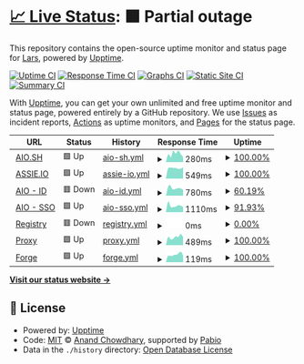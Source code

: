 # [📈 Live Status](https://demo.upptime.js.org): <!--live status--> **🟧 Partial outage**

This repository contains the open-source uptime monitor and status page for [Lars](https://aio.sh), powered by [Upptime](https://github.com/upptime/upptime).

[![Uptime CI](https://github.com/larsassink/status/workflows/Uptime%20CI/badge.svg)](https://github.com/larsassink/status/actions?query=workflow%3A%22Uptime+CI%22)
[![Response Time CI](https://github.com/larsassink/status/workflows/Response%20Time%20CI/badge.svg)](https://github.com/larsassink/status/actions?query=workflow%3A%22Response+Time+CI%22)
[![Graphs CI](https://github.com/larsassink/status/workflows/Graphs%20CI/badge.svg)](https://github.com/larsassink/status/actions?query=workflow%3A%22Graphs+CI%22)
[![Static Site CI](https://github.com/larsassink/status/workflows/Static%20Site%20CI/badge.svg)](https://github.com/larsassink/status/actions?query=workflow%3A%22Static+Site+CI%22)
[![Summary CI](https://github.com/larsassink/status/workflows/Summary%20CI/badge.svg)](https://github.com/larsassink/status/actions?query=workflow%3A%22Summary+CI%22)

With [Upptime](https://upptime.js.org), you can get your own unlimited and free uptime monitor and status page, powered entirely by a GitHub repository. We use [Issues](https://github.com/larsassink/status/issues) as incident reports, [Actions](https://github.com/larsassink/status/actions) as uptime monitors, and [Pages](https://demo.upptime.js.org) for the status page.

<!--start: status pages-->
<!-- This summary is generated by Upptime (https://github.com/upptime/upptime) -->
<!-- Do not edit this manually, your changes will be overwritten -->
<!-- prettier-ignore -->
| URL | Status | History | Response Time | Uptime |
| --- | ------ | ------- | ------------- | ------ |
| <img alt="" src="https://icons.duckduckgo.com/ip3/aio.sh.ico" height="13"> [AIO.SH](https://aio.sh) | 🟩 Up | [aio-sh.yml](https://github.com/larsassink/status/commits/HEAD/history/aio-sh.yml) | <details><summary><img alt="Response time graph" src="./graphs/aio-sh/response-time-week.png" height="20"> 280ms</summary><br><a href="https://larsassink.github.io/status/history/aio-sh"><img alt="Response time 441" src="https://img.shields.io/endpoint?url=https%3A%2F%2Fraw.githubusercontent.com%2Flarsassink%2Fstatus%2FHEAD%2Fapi%2Faio-sh%2Fresponse-time.json"></a><br><a href="https://larsassink.github.io/status/history/aio-sh"><img alt="24-hour response time 163" src="https://img.shields.io/endpoint?url=https%3A%2F%2Fraw.githubusercontent.com%2Flarsassink%2Fstatus%2FHEAD%2Fapi%2Faio-sh%2Fresponse-time-day.json"></a><br><a href="https://larsassink.github.io/status/history/aio-sh"><img alt="7-day response time 280" src="https://img.shields.io/endpoint?url=https%3A%2F%2Fraw.githubusercontent.com%2Flarsassink%2Fstatus%2FHEAD%2Fapi%2Faio-sh%2Fresponse-time-week.json"></a><br><a href="https://larsassink.github.io/status/history/aio-sh"><img alt="30-day response time 338" src="https://img.shields.io/endpoint?url=https%3A%2F%2Fraw.githubusercontent.com%2Flarsassink%2Fstatus%2FHEAD%2Fapi%2Faio-sh%2Fresponse-time-month.json"></a><br><a href="https://larsassink.github.io/status/history/aio-sh"><img alt="1-year response time 441" src="https://img.shields.io/endpoint?url=https%3A%2F%2Fraw.githubusercontent.com%2Flarsassink%2Fstatus%2FHEAD%2Fapi%2Faio-sh%2Fresponse-time-year.json"></a></details> | <details><summary><a href="https://larsassink.github.io/status/history/aio-sh">100.00%</a></summary><a href="https://larsassink.github.io/status/history/aio-sh"><img alt="All-time uptime 100.00%" src="https://img.shields.io/endpoint?url=https%3A%2F%2Fraw.githubusercontent.com%2Flarsassink%2Fstatus%2FHEAD%2Fapi%2Faio-sh%2Fuptime.json"></a><br><a href="https://larsassink.github.io/status/history/aio-sh"><img alt="24-hour uptime 100.00%" src="https://img.shields.io/endpoint?url=https%3A%2F%2Fraw.githubusercontent.com%2Flarsassink%2Fstatus%2FHEAD%2Fapi%2Faio-sh%2Fuptime-day.json"></a><br><a href="https://larsassink.github.io/status/history/aio-sh"><img alt="7-day uptime 100.00%" src="https://img.shields.io/endpoint?url=https%3A%2F%2Fraw.githubusercontent.com%2Flarsassink%2Fstatus%2FHEAD%2Fapi%2Faio-sh%2Fuptime-week.json"></a><br><a href="https://larsassink.github.io/status/history/aio-sh"><img alt="30-day uptime 100.00%" src="https://img.shields.io/endpoint?url=https%3A%2F%2Fraw.githubusercontent.com%2Flarsassink%2Fstatus%2FHEAD%2Fapi%2Faio-sh%2Fuptime-month.json"></a><br><a href="https://larsassink.github.io/status/history/aio-sh"><img alt="1-year uptime 100.00%" src="https://img.shields.io/endpoint?url=https%3A%2F%2Fraw.githubusercontent.com%2Flarsassink%2Fstatus%2FHEAD%2Fapi%2Faio-sh%2Fuptime-year.json"></a></details>
| <img alt="" src="https://icons.duckduckgo.com/ip3/assie.io.ico" height="13"> [ASSIE.IO](https://assie.io) | 🟩 Up | [assie-io.yml](https://github.com/larsassink/status/commits/HEAD/history/assie-io.yml) | <details><summary><img alt="Response time graph" src="./graphs/assie-io/response-time-week.png" height="20"> 549ms</summary><br><a href="https://larsassink.github.io/status/history/assie-io"><img alt="Response time 557" src="https://img.shields.io/endpoint?url=https%3A%2F%2Fraw.githubusercontent.com%2Flarsassink%2Fstatus%2FHEAD%2Fapi%2Fassie-io%2Fresponse-time.json"></a><br><a href="https://larsassink.github.io/status/history/assie-io"><img alt="24-hour response time 592" src="https://img.shields.io/endpoint?url=https%3A%2F%2Fraw.githubusercontent.com%2Flarsassink%2Fstatus%2FHEAD%2Fapi%2Fassie-io%2Fresponse-time-day.json"></a><br><a href="https://larsassink.github.io/status/history/assie-io"><img alt="7-day response time 549" src="https://img.shields.io/endpoint?url=https%3A%2F%2Fraw.githubusercontent.com%2Flarsassink%2Fstatus%2FHEAD%2Fapi%2Fassie-io%2Fresponse-time-week.json"></a><br><a href="https://larsassink.github.io/status/history/assie-io"><img alt="30-day response time 510" src="https://img.shields.io/endpoint?url=https%3A%2F%2Fraw.githubusercontent.com%2Flarsassink%2Fstatus%2FHEAD%2Fapi%2Fassie-io%2Fresponse-time-month.json"></a><br><a href="https://larsassink.github.io/status/history/assie-io"><img alt="1-year response time 557" src="https://img.shields.io/endpoint?url=https%3A%2F%2Fraw.githubusercontent.com%2Flarsassink%2Fstatus%2FHEAD%2Fapi%2Fassie-io%2Fresponse-time-year.json"></a></details> | <details><summary><a href="https://larsassink.github.io/status/history/assie-io">100.00%</a></summary><a href="https://larsassink.github.io/status/history/assie-io"><img alt="All-time uptime 100.00%" src="https://img.shields.io/endpoint?url=https%3A%2F%2Fraw.githubusercontent.com%2Flarsassink%2Fstatus%2FHEAD%2Fapi%2Fassie-io%2Fuptime.json"></a><br><a href="https://larsassink.github.io/status/history/assie-io"><img alt="24-hour uptime 100.00%" src="https://img.shields.io/endpoint?url=https%3A%2F%2Fraw.githubusercontent.com%2Flarsassink%2Fstatus%2FHEAD%2Fapi%2Fassie-io%2Fuptime-day.json"></a><br><a href="https://larsassink.github.io/status/history/assie-io"><img alt="7-day uptime 100.00%" src="https://img.shields.io/endpoint?url=https%3A%2F%2Fraw.githubusercontent.com%2Flarsassink%2Fstatus%2FHEAD%2Fapi%2Fassie-io%2Fuptime-week.json"></a><br><a href="https://larsassink.github.io/status/history/assie-io"><img alt="30-day uptime 100.00%" src="https://img.shields.io/endpoint?url=https%3A%2F%2Fraw.githubusercontent.com%2Flarsassink%2Fstatus%2FHEAD%2Fapi%2Fassie-io%2Fuptime-month.json"></a><br><a href="https://larsassink.github.io/status/history/assie-io"><img alt="1-year uptime 100.00%" src="https://img.shields.io/endpoint?url=https%3A%2F%2Fraw.githubusercontent.com%2Flarsassink%2Fstatus%2FHEAD%2Fapi%2Fassie-io%2Fuptime-year.json"></a></details>
| <img alt="" src="https://icons.duckduckgo.com/ip3/id.nuc.sh.ico" height="13"> [AIO - ID](https://id.nuc.sh) | 🟥 Down | [aio-id.yml](https://github.com/larsassink/status/commits/HEAD/history/aio-id.yml) | <details><summary><img alt="Response time graph" src="./graphs/aio-id/response-time-week.png" height="20"> 780ms</summary><br><a href="https://larsassink.github.io/status/history/aio-id"><img alt="Response time 678" src="https://img.shields.io/endpoint?url=https%3A%2F%2Fraw.githubusercontent.com%2Flarsassink%2Fstatus%2FHEAD%2Fapi%2Faio-id%2Fresponse-time.json"></a><br><a href="https://larsassink.github.io/status/history/aio-id"><img alt="24-hour response time 624" src="https://img.shields.io/endpoint?url=https%3A%2F%2Fraw.githubusercontent.com%2Flarsassink%2Fstatus%2FHEAD%2Fapi%2Faio-id%2Fresponse-time-day.json"></a><br><a href="https://larsassink.github.io/status/history/aio-id"><img alt="7-day response time 780" src="https://img.shields.io/endpoint?url=https%3A%2F%2Fraw.githubusercontent.com%2Flarsassink%2Fstatus%2FHEAD%2Fapi%2Faio-id%2Fresponse-time-week.json"></a><br><a href="https://larsassink.github.io/status/history/aio-id"><img alt="30-day response time 682" src="https://img.shields.io/endpoint?url=https%3A%2F%2Fraw.githubusercontent.com%2Flarsassink%2Fstatus%2FHEAD%2Fapi%2Faio-id%2Fresponse-time-month.json"></a><br><a href="https://larsassink.github.io/status/history/aio-id"><img alt="1-year response time 678" src="https://img.shields.io/endpoint?url=https%3A%2F%2Fraw.githubusercontent.com%2Flarsassink%2Fstatus%2FHEAD%2Fapi%2Faio-id%2Fresponse-time-year.json"></a></details> | <details><summary><a href="https://larsassink.github.io/status/history/aio-id">60.19%</a></summary><a href="https://larsassink.github.io/status/history/aio-id"><img alt="All-time uptime 95.41%" src="https://img.shields.io/endpoint?url=https%3A%2F%2Fraw.githubusercontent.com%2Flarsassink%2Fstatus%2FHEAD%2Fapi%2Faio-id%2Fuptime.json"></a><br><a href="https://larsassink.github.io/status/history/aio-id"><img alt="24-hour uptime 91.62%" src="https://img.shields.io/endpoint?url=https%3A%2F%2Fraw.githubusercontent.com%2Flarsassink%2Fstatus%2FHEAD%2Fapi%2Faio-id%2Fuptime-day.json"></a><br><a href="https://larsassink.github.io/status/history/aio-id"><img alt="7-day uptime 60.19%" src="https://img.shields.io/endpoint?url=https%3A%2F%2Fraw.githubusercontent.com%2Flarsassink%2Fstatus%2FHEAD%2Fapi%2Faio-id%2Fuptime-week.json"></a><br><a href="https://larsassink.github.io/status/history/aio-id"><img alt="30-day uptime 87.01%" src="https://img.shields.io/endpoint?url=https%3A%2F%2Fraw.githubusercontent.com%2Flarsassink%2Fstatus%2FHEAD%2Fapi%2Faio-id%2Fuptime-month.json"></a><br><a href="https://larsassink.github.io/status/history/aio-id"><img alt="1-year uptime 95.41%" src="https://img.shields.io/endpoint?url=https%3A%2F%2Fraw.githubusercontent.com%2Flarsassink%2Fstatus%2FHEAD%2Fapi%2Faio-id%2Fuptime-year.json"></a></details>
| <img alt="" src="https://icons.duckduckgo.com/ip3/sso.aio.sh.ico" height="13"> [AIO - SSO](https://sso.aio.sh) | 🟩 Up | [aio-sso.yml](https://github.com/larsassink/status/commits/HEAD/history/aio-sso.yml) | <details><summary><img alt="Response time graph" src="./graphs/aio-sso/response-time-week.png" height="20"> 1110ms</summary><br><a href="https://larsassink.github.io/status/history/aio-sso"><img alt="Response time 943" src="https://img.shields.io/endpoint?url=https%3A%2F%2Fraw.githubusercontent.com%2Flarsassink%2Fstatus%2FHEAD%2Fapi%2Faio-sso%2Fresponse-time.json"></a><br><a href="https://larsassink.github.io/status/history/aio-sso"><img alt="24-hour response time 1384" src="https://img.shields.io/endpoint?url=https%3A%2F%2Fraw.githubusercontent.com%2Flarsassink%2Fstatus%2FHEAD%2Fapi%2Faio-sso%2Fresponse-time-day.json"></a><br><a href="https://larsassink.github.io/status/history/aio-sso"><img alt="7-day response time 1110" src="https://img.shields.io/endpoint?url=https%3A%2F%2Fraw.githubusercontent.com%2Flarsassink%2Fstatus%2FHEAD%2Fapi%2Faio-sso%2Fresponse-time-week.json"></a><br><a href="https://larsassink.github.io/status/history/aio-sso"><img alt="30-day response time 952" src="https://img.shields.io/endpoint?url=https%3A%2F%2Fraw.githubusercontent.com%2Flarsassink%2Fstatus%2FHEAD%2Fapi%2Faio-sso%2Fresponse-time-month.json"></a><br><a href="https://larsassink.github.io/status/history/aio-sso"><img alt="1-year response time 943" src="https://img.shields.io/endpoint?url=https%3A%2F%2Fraw.githubusercontent.com%2Flarsassink%2Fstatus%2FHEAD%2Fapi%2Faio-sso%2Fresponse-time-year.json"></a></details> | <details><summary><a href="https://larsassink.github.io/status/history/aio-sso">91.93%</a></summary><a href="https://larsassink.github.io/status/history/aio-sso"><img alt="All-time uptime 90.59%" src="https://img.shields.io/endpoint?url=https%3A%2F%2Fraw.githubusercontent.com%2Flarsassink%2Fstatus%2FHEAD%2Fapi%2Faio-sso%2Fuptime.json"></a><br><a href="https://larsassink.github.io/status/history/aio-sso"><img alt="24-hour uptime 91.73%" src="https://img.shields.io/endpoint?url=https%3A%2F%2Fraw.githubusercontent.com%2Flarsassink%2Fstatus%2FHEAD%2Fapi%2Faio-sso%2Fuptime-day.json"></a><br><a href="https://larsassink.github.io/status/history/aio-sso"><img alt="7-day uptime 91.93%" src="https://img.shields.io/endpoint?url=https%3A%2F%2Fraw.githubusercontent.com%2Flarsassink%2Fstatus%2FHEAD%2Fapi%2Faio-sso%2Fuptime-week.json"></a><br><a href="https://larsassink.github.io/status/history/aio-sso"><img alt="30-day uptime 94.32%" src="https://img.shields.io/endpoint?url=https%3A%2F%2Fraw.githubusercontent.com%2Flarsassink%2Fstatus%2FHEAD%2Fapi%2Faio-sso%2Fuptime-month.json"></a><br><a href="https://larsassink.github.io/status/history/aio-sso"><img alt="1-year uptime 90.59%" src="https://img.shields.io/endpoint?url=https%3A%2F%2Fraw.githubusercontent.com%2Flarsassink%2Fstatus%2FHEAD%2Fapi%2Faio-sso%2Fuptime-year.json"></a></details>
| <img alt="" src="https://icons.duckduckgo.com/ip3/reg.aio.sh.ico" height="13"> [Registry](https://reg.aio.sh) | 🟥 Down | [registry.yml](https://github.com/larsassink/status/commits/HEAD/history/registry.yml) | <details><summary><img alt="Response time graph" src="./graphs/registry/response-time-week.png" height="20"> 0ms</summary><br><a href="https://larsassink.github.io/status/history/registry"><img alt="Response time 482" src="https://img.shields.io/endpoint?url=https%3A%2F%2Fraw.githubusercontent.com%2Flarsassink%2Fstatus%2FHEAD%2Fapi%2Fregistry%2Fresponse-time.json"></a><br><a href="https://larsassink.github.io/status/history/registry"><img alt="24-hour response time 0" src="https://img.shields.io/endpoint?url=https%3A%2F%2Fraw.githubusercontent.com%2Flarsassink%2Fstatus%2FHEAD%2Fapi%2Fregistry%2Fresponse-time-day.json"></a><br><a href="https://larsassink.github.io/status/history/registry"><img alt="7-day response time 0" src="https://img.shields.io/endpoint?url=https%3A%2F%2Fraw.githubusercontent.com%2Flarsassink%2Fstatus%2FHEAD%2Fapi%2Fregistry%2Fresponse-time-week.json"></a><br><a href="https://larsassink.github.io/status/history/registry"><img alt="30-day response time 473" src="https://img.shields.io/endpoint?url=https%3A%2F%2Fraw.githubusercontent.com%2Flarsassink%2Fstatus%2FHEAD%2Fapi%2Fregistry%2Fresponse-time-month.json"></a><br><a href="https://larsassink.github.io/status/history/registry"><img alt="1-year response time 482" src="https://img.shields.io/endpoint?url=https%3A%2F%2Fraw.githubusercontent.com%2Flarsassink%2Fstatus%2FHEAD%2Fapi%2Fregistry%2Fresponse-time-year.json"></a></details> | <details><summary><a href="https://larsassink.github.io/status/history/registry">0.00%</a></summary><a href="https://larsassink.github.io/status/history/registry"><img alt="All-time uptime 58.96%" src="https://img.shields.io/endpoint?url=https%3A%2F%2Fraw.githubusercontent.com%2Flarsassink%2Fstatus%2FHEAD%2Fapi%2Fregistry%2Fuptime.json"></a><br><a href="https://larsassink.github.io/status/history/registry"><img alt="24-hour uptime 0.00%" src="https://img.shields.io/endpoint?url=https%3A%2F%2Fraw.githubusercontent.com%2Flarsassink%2Fstatus%2FHEAD%2Fapi%2Fregistry%2Fuptime-day.json"></a><br><a href="https://larsassink.github.io/status/history/registry"><img alt="7-day uptime 0.00%" src="https://img.shields.io/endpoint?url=https%3A%2F%2Fraw.githubusercontent.com%2Flarsassink%2Fstatus%2FHEAD%2Fapi%2Fregistry%2Fuptime-week.json"></a><br><a href="https://larsassink.github.io/status/history/registry"><img alt="30-day uptime 49.22%" src="https://img.shields.io/endpoint?url=https%3A%2F%2Fraw.githubusercontent.com%2Flarsassink%2Fstatus%2FHEAD%2Fapi%2Fregistry%2Fuptime-month.json"></a><br><a href="https://larsassink.github.io/status/history/registry"><img alt="1-year uptime 58.96%" src="https://img.shields.io/endpoint?url=https%3A%2F%2Fraw.githubusercontent.com%2Flarsassink%2Fstatus%2FHEAD%2Fapi%2Fregistry%2Fuptime-year.json"></a></details>
| <img alt="" src="https://icons.duckduckgo.com/ip3/prox.assie.io.ico" height="13"> [Proxy](https://prox.assie.io) | 🟩 Up | [proxy.yml](https://github.com/larsassink/status/commits/HEAD/history/proxy.yml) | <details><summary><img alt="Response time graph" src="./graphs/proxy/response-time-week.png" height="20"> 489ms</summary><br><a href="https://larsassink.github.io/status/history/proxy"><img alt="Response time 514" src="https://img.shields.io/endpoint?url=https%3A%2F%2Fraw.githubusercontent.com%2Flarsassink%2Fstatus%2FHEAD%2Fapi%2Fproxy%2Fresponse-time.json"></a><br><a href="https://larsassink.github.io/status/history/proxy"><img alt="24-hour response time 493" src="https://img.shields.io/endpoint?url=https%3A%2F%2Fraw.githubusercontent.com%2Flarsassink%2Fstatus%2FHEAD%2Fapi%2Fproxy%2Fresponse-time-day.json"></a><br><a href="https://larsassink.github.io/status/history/proxy"><img alt="7-day response time 489" src="https://img.shields.io/endpoint?url=https%3A%2F%2Fraw.githubusercontent.com%2Flarsassink%2Fstatus%2FHEAD%2Fapi%2Fproxy%2Fresponse-time-week.json"></a><br><a href="https://larsassink.github.io/status/history/proxy"><img alt="30-day response time 656" src="https://img.shields.io/endpoint?url=https%3A%2F%2Fraw.githubusercontent.com%2Flarsassink%2Fstatus%2FHEAD%2Fapi%2Fproxy%2Fresponse-time-month.json"></a><br><a href="https://larsassink.github.io/status/history/proxy"><img alt="1-year response time 514" src="https://img.shields.io/endpoint?url=https%3A%2F%2Fraw.githubusercontent.com%2Flarsassink%2Fstatus%2FHEAD%2Fapi%2Fproxy%2Fresponse-time-year.json"></a></details> | <details><summary><a href="https://larsassink.github.io/status/history/proxy">100.00%</a></summary><a href="https://larsassink.github.io/status/history/proxy"><img alt="All-time uptime 98.59%" src="https://img.shields.io/endpoint?url=https%3A%2F%2Fraw.githubusercontent.com%2Flarsassink%2Fstatus%2FHEAD%2Fapi%2Fproxy%2Fuptime.json"></a><br><a href="https://larsassink.github.io/status/history/proxy"><img alt="24-hour uptime 100.00%" src="https://img.shields.io/endpoint?url=https%3A%2F%2Fraw.githubusercontent.com%2Flarsassink%2Fstatus%2FHEAD%2Fapi%2Fproxy%2Fuptime-day.json"></a><br><a href="https://larsassink.github.io/status/history/proxy"><img alt="7-day uptime 100.00%" src="https://img.shields.io/endpoint?url=https%3A%2F%2Fraw.githubusercontent.com%2Flarsassink%2Fstatus%2FHEAD%2Fapi%2Fproxy%2Fuptime-week.json"></a><br><a href="https://larsassink.github.io/status/history/proxy"><img alt="30-day uptime 100.00%" src="https://img.shields.io/endpoint?url=https%3A%2F%2Fraw.githubusercontent.com%2Flarsassink%2Fstatus%2FHEAD%2Fapi%2Fproxy%2Fuptime-month.json"></a><br><a href="https://larsassink.github.io/status/history/proxy"><img alt="1-year uptime 98.59%" src="https://img.shields.io/endpoint?url=https%3A%2F%2Fraw.githubusercontent.com%2Flarsassink%2Fstatus%2FHEAD%2Fapi%2Fproxy%2Fuptime-year.json"></a></details>
| <img alt="" src="https://icons.duckduckgo.com/ip3/null.ico" height="13"> [Forge](195.201.193.211) | 🟩 Up | [forge.yml](https://github.com/larsassink/status/commits/HEAD/history/forge.yml) | <details><summary><img alt="Response time graph" src="./graphs/forge/response-time-week.png" height="20"> 119ms</summary><br><a href="https://larsassink.github.io/status/history/forge"><img alt="Response time 116" src="https://img.shields.io/endpoint?url=https%3A%2F%2Fraw.githubusercontent.com%2Flarsassink%2Fstatus%2FHEAD%2Fapi%2Fforge%2Fresponse-time.json"></a><br><a href="https://larsassink.github.io/status/history/forge"><img alt="24-hour response time 100" src="https://img.shields.io/endpoint?url=https%3A%2F%2Fraw.githubusercontent.com%2Flarsassink%2Fstatus%2FHEAD%2Fapi%2Fforge%2Fresponse-time-day.json"></a><br><a href="https://larsassink.github.io/status/history/forge"><img alt="7-day response time 119" src="https://img.shields.io/endpoint?url=https%3A%2F%2Fraw.githubusercontent.com%2Flarsassink%2Fstatus%2FHEAD%2Fapi%2Fforge%2Fresponse-time-week.json"></a><br><a href="https://larsassink.github.io/status/history/forge"><img alt="30-day response time 120" src="https://img.shields.io/endpoint?url=https%3A%2F%2Fraw.githubusercontent.com%2Flarsassink%2Fstatus%2FHEAD%2Fapi%2Fforge%2Fresponse-time-month.json"></a><br><a href="https://larsassink.github.io/status/history/forge"><img alt="1-year response time 116" src="https://img.shields.io/endpoint?url=https%3A%2F%2Fraw.githubusercontent.com%2Flarsassink%2Fstatus%2FHEAD%2Fapi%2Fforge%2Fresponse-time-year.json"></a></details> | <details><summary><a href="https://larsassink.github.io/status/history/forge">100.00%</a></summary><a href="https://larsassink.github.io/status/history/forge"><img alt="All-time uptime 84.33%" src="https://img.shields.io/endpoint?url=https%3A%2F%2Fraw.githubusercontent.com%2Flarsassink%2Fstatus%2FHEAD%2Fapi%2Fforge%2Fuptime.json"></a><br><a href="https://larsassink.github.io/status/history/forge"><img alt="24-hour uptime 100.00%" src="https://img.shields.io/endpoint?url=https%3A%2F%2Fraw.githubusercontent.com%2Flarsassink%2Fstatus%2FHEAD%2Fapi%2Fforge%2Fuptime-day.json"></a><br><a href="https://larsassink.github.io/status/history/forge"><img alt="7-day uptime 100.00%" src="https://img.shields.io/endpoint?url=https%3A%2F%2Fraw.githubusercontent.com%2Flarsassink%2Fstatus%2FHEAD%2Fapi%2Fforge%2Fuptime-week.json"></a><br><a href="https://larsassink.github.io/status/history/forge"><img alt="30-day uptime 99.94%" src="https://img.shields.io/endpoint?url=https%3A%2F%2Fraw.githubusercontent.com%2Flarsassink%2Fstatus%2FHEAD%2Fapi%2Fforge%2Fuptime-month.json"></a><br><a href="https://larsassink.github.io/status/history/forge"><img alt="1-year uptime 84.33%" src="https://img.shields.io/endpoint?url=https%3A%2F%2Fraw.githubusercontent.com%2Flarsassink%2Fstatus%2FHEAD%2Fapi%2Fforge%2Fuptime-year.json"></a></details>

<!--end: status pages-->

[**Visit our status website →**](https://demo.upptime.js.org)

## 📄 License

- Powered by: [Upptime](https://github.com/upptime/upptime)
- Code: [MIT](./LICENSE) © [Anand Chowdhary](https://anandchowdhary.com), supported by [Pabio](https://pabio.com)
- Data in the `./history` directory: [Open Database License](https://opendatacommons.org/licenses/odbl/1-0/)
